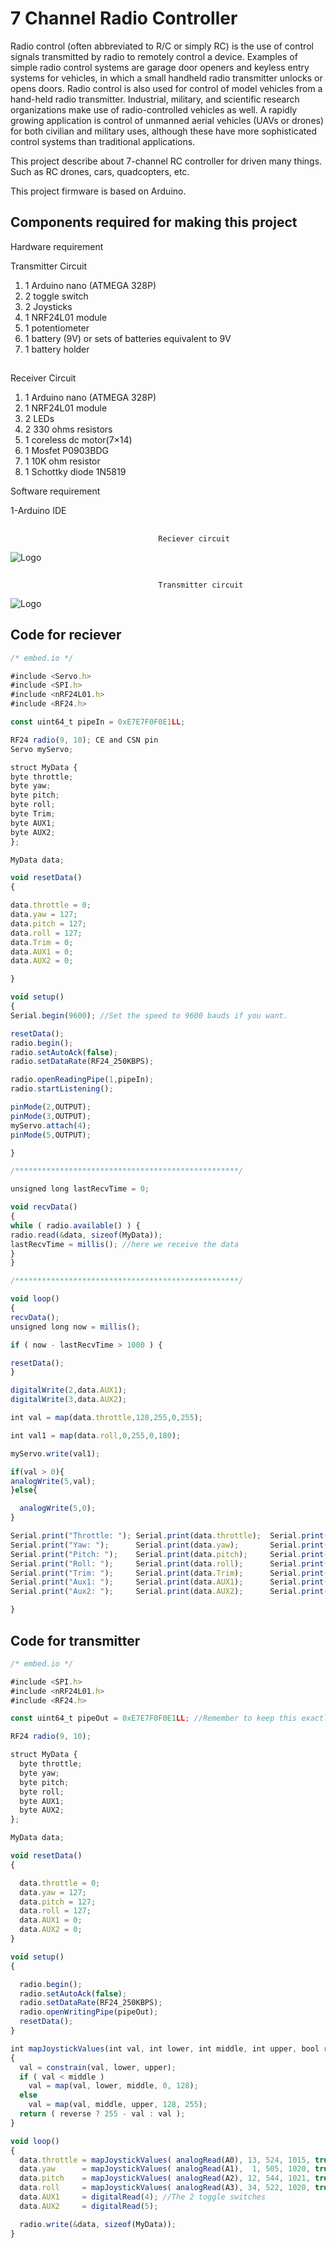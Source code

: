 
# 7 Channel Radio Controller

Radio control (often abbreviated to R/C or simply RC) is the use of control signals transmitted by radio to remotely control a device. Examples of simple radio control systems are garage door openers and keyless entry systems for vehicles, in which a small handheld radio transmitter unlocks or opens doors. Radio control is also used for control of model vehicles from a hand-held radio transmitter. Industrial, military, and scientific research organizations make use of radio-controlled vehicles as well. A rapidly growing application is control of unmanned aerial vehicles (UAVs or drones) for both civilian and military uses, although these have more sophisticated control systems than traditional applications.

This project describe about 7-channel RC controller for driven many things. Such as RC drones, cars, quadcopters, etc.

This project firmware is based on Arduino.
## Components required for making this project

Hardware requirement

Transmitter Circuit

1. 1 Arduino nano (ATMEGA 328P)
2. 2 toggle switch
3. 2 Joysticks
4. 1 NRF24L01 module
5. 1 potentiometer
6. 1 battery (9V) or sets of batteries equivalent to 9V
7. 1 battery holder

##
Receiver Circuit

1. 1 Arduino nano (ATMEGA 328P)
2. 1 NRF24L01 module
3. 2 LEDs
4. 2 330 ohms resistors
5. 1 coreless dc motor(7×14)
6. 1 Mosfet P0903BDG
7. 1 10K ohm resistor
8. 1 Schottky diode 1N5819

Software requirement

1-Arduino IDE


##
                                     Reciever circuit

![Logo](https://embed-io.tech/wp-content/uploads/2021/09/Group-90.jpg)

##

                                     Transmitter circuit

![Logo](https://embed-io.tech/wp-content/uploads/2021/09/Group-91.jpg)

## Code for reciever

```javascript
/* embed.io */

#include <Servo.h>
#include <SPI.h>
#include <nRF24L01.h>
#include <RF24.h>

const uint64_t pipeIn = 0xE7E7F0F0E1LL;

RF24 radio(9, 10); CE and CSN pin
Servo myServo;

struct MyData {
byte throttle;
byte yaw;
byte pitch;
byte roll;
byte Trim;
byte AUX1;
byte AUX2;
};

MyData data;

void resetData()
{

data.throttle = 0;
data.yaw = 127;
data.pitch = 127;
data.roll = 127;
data.Trim = 0;
data.AUX1 = 0;
data.AUX2 = 0;

}

void setup()
{
Serial.begin(9600); //Set the speed to 9600 bauds if you want.

resetData();
radio.begin();
radio.setAutoAck(false);
radio.setDataRate(RF24_250KBPS);

radio.openReadingPipe(1,pipeIn);
radio.startListening();

pinMode(2,OUTPUT);
pinMode(3,OUTPUT);
myServo.attach(4);
pinMode(5,OUTPUT);

}

/**************************************************/

unsigned long lastRecvTime = 0;

void recvData()
{
while ( radio.available() ) {
radio.read(&data, sizeof(MyData));
lastRecvTime = millis(); //here we receive the data
}
}

/**************************************************/

void loop()
{
recvData();
unsigned long now = millis();

if ( now - lastRecvTime > 1000 ) {

resetData();
}

digitalWrite(2,data.AUX1);
digitalWrite(3,data.AUX2);

int val = map(data.throttle,128,255,0,255);

int val1 = map(data.roll,0,255,0,180);

myServo.write(val1);

if(val > 0){
analogWrite(5,val);
}else{

  analogWrite(5,0);
}

Serial.print("Throttle: "); Serial.print(data.throttle);  Serial.print("    ");
Serial.print("Yaw: ");      Serial.print(data.yaw);       Serial.print("    ");
Serial.print("Pitch: ");    Serial.print(data.pitch);     Serial.print("    ");
Serial.print("Roll: ");     Serial.print(data.roll);      Serial.print("    ");
Serial.print("Trim: ");     Serial.print(data.Trim);      Serial.print("    ");
Serial.print("Aux1: ");     Serial.print(data.AUX1);      Serial.print("    ");
Serial.print("Aux2: ");     Serial.print(data.AUX2);      Serial.print("\n");

}
```


## Code for transmitter

```javascript
/* embed.io */

#include <SPI.h>
#include <nRF24L01.h>
#include <RF24.h>

const uint64_t pipeOut = 0xE7E7F0F0E1LL; //Remember to keep this exactly the same for the receiver code also

RF24 radio(9, 10);

struct MyData {
  byte throttle;
  byte yaw;
  byte pitch;
  byte roll;
  byte AUX1;
  byte AUX2;
};

MyData data;

void resetData()
{

  data.throttle = 0;
  data.yaw = 127;
  data.pitch = 127;
  data.roll = 127;
  data.AUX1 = 0;
  data.AUX2 = 0;
}

void setup()
{

  radio.begin();
  radio.setAutoAck(false);
  radio.setDataRate(RF24_250KBPS);
  radio.openWritingPipe(pipeOut);
  resetData();
}

int mapJoystickValues(int val, int lower, int middle, int upper, bool reverse)
{
  val = constrain(val, lower, upper);
  if ( val < middle )
    val = map(val, lower, middle, 0, 128);
  else
    val = map(val, middle, upper, 128, 255);
  return ( reverse ? 255 - val : val );
}

void loop()
{
  data.throttle = mapJoystickValues( analogRead(A0), 13, 524, 1015, true );
  data.yaw      = mapJoystickValues( analogRead(A1),  1, 505, 1020, true );
  data.pitch    = mapJoystickValues( analogRead(A2), 12, 544, 1021, true );
  data.roll     = mapJoystickValues( analogRead(A3), 34, 522, 1020, true );
  data.AUX1     = digitalRead(4); //The 2 toggle switches
  data.AUX2     = digitalRead(5);

  radio.write(&data, sizeof(MyData));
}
